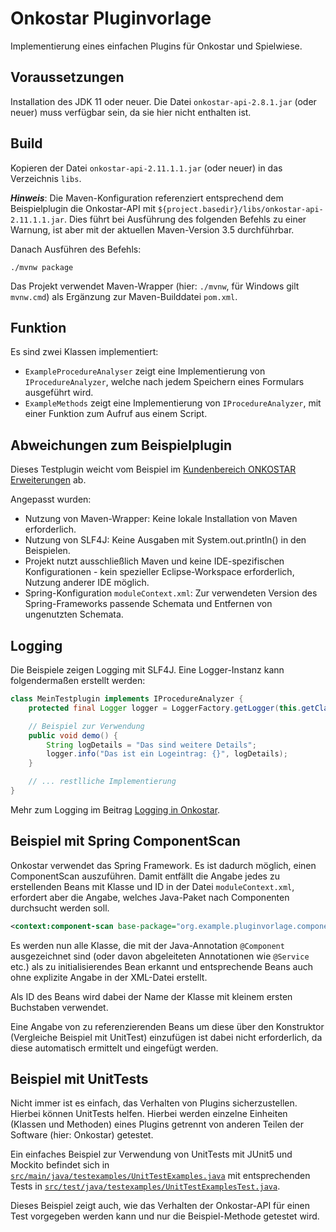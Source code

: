 # Onkostar Pluginvorlage

Implementierung eines einfachen Plugins für Onkostar und Spielwiese.

## Voraussetzungen

Installation des JDK 11 oder neuer. Die Datei `onkostar-api-2.8.1.jar` (oder neuer) muss verfügbar sein, da sie hier nicht enthalten ist.

## Build

Kopieren der Datei `onkostar-api-2.11.1.1.jar` (oder neuer) in das Verzeichnis `libs`.

**_Hinweis_**: Die Maven-Konfiguration referenziert entsprechend dem Beispielplugin die Onkostar-API mit `${project.basedir}/libs/onkostar-api-2.11.1.1.jar`.
Dies führt bei Ausführung des folgenden Befehls zu einer Warnung, ist aber mit der aktuellen Maven-Version 3.5 durchführbar.

Danach Ausführen des Befehls:

```shell
./mvnw package
```

Das Projekt verwendet Maven-Wrapper (hier: `./mvnw`, für Windows gilt `mvnw.cmd`) als Ergänzung zur Maven-Builddatei `pom.xml`.

## Funktion

Es sind zwei Klassen implementiert:

* `ExampleProcedureAnalyser` zeigt eine Implementierung von `IProcedureAnalyzer`, welche nach jedem Speichern eines Formulars ausgeführt wird.
* `ExampleMethods` zeigt eine Implementierung von `IProcedureAnalyzer`, mit einer Funktion zum Aufruf aus einem Script.

## Abweichungen zum Beispielplugin

Dieses Testplugin weicht vom Beispiel im [Kundenbereich ONKOSTAR Erweiterungen](https://confluence.it-choice.de/display/KBOSTARAPI/Entwicklungsumgebung) ab.

Angepasst wurden:

* Nutzung von Maven-Wrapper: Keine lokale Installation von Maven erforderlich.
* Nutzung von SLF4J: Keine Ausgaben mit System.out.println() in den Beispielen.
* Projekt nutzt ausschließlich Maven und keine IDE-spezifischen Konfigurationen - kein spezieller Eclipse-Workspace erforderlich, Nutzung anderer IDE möglich.
* Spring-Konfiguration `moduleContext.xml`: Zur verwendeten Version des Spring-Frameworks passende Schemata und Entfernen von ungenutzten Schemata.

## Logging

Die Beispiele zeigen Logging mit SLF4J. Eine Logger-Instanz kann folgendermaßen erstellt werden:

```java
class MeinTestplugin implements IProcedureAnalyzer {
    protected final Logger logger = LoggerFactory.getLogger(this.getClass());

    // Beispiel zur Verwendung
    public void demo() {
        String logDetails = "Das sind weitere Details";
        logger.info("Das ist ein Logeintrag: {}", logDetails);
    }

    // ... restlliche Implementierung
}
```

Mehr zum Logging im Beitrag [Logging in Onkostar](https://confluence.it-choice.de/display/KBOSTARAPI/Logging+in+Onkostar).

## Beispiel mit Spring ComponentScan

Onkostar verwendet das Spring Framework. Es ist dadurch möglich, einen ComponentScan auszuführen.
Damit entfällt die Angabe jedes zu erstellenden Beans mit Klasse und ID in der Datei `moduleContext.xml`, 
erfordert aber die Angabe, welches Java-Paket nach Componenten durchsucht werden soll.

```xml
<context:component-scan base-package="org.example.pluginvorlage.componentscan" />
```

Es werden nun alle Klasse, die mit der Java-Annotation `@Component` ausgezeichnet sind (oder davon abgeleiteten Annotationen wie `@Service` etc.) 
als zu initialisierendes Bean erkannt und entsprechende Beans auch ohne explizite Angabe in der XML-Datei erstellt.

Als ID des Beans wird dabei der Name der Klasse mit kleinem ersten Buchstaben verwendet.

Eine Angabe von zu referenzierenden Beans um diese über den Konstruktor (Vergleiche Beispiel mit UnitTest) einzufügen ist
dabei nicht erforderlich, da diese automatisch ermittelt und eingefügt werden.

## Beispiel mit UnitTests 

Nicht immer ist es einfach, das Verhalten von Plugins sicherzustellen. Hierbei können UnitTests helfen.
Hierbei werden einzelne Einheiten (Klassen und Methoden) eines Plugins getrennt von anderen Teilen der Software (hier: Onkostar) getestet. 

Ein einfaches Beispiel zur Verwendung von UnitTests mit JUnit5 und Mockito befindet sich in [`src/main/java/testexamples/UnitTestExamples.java`](src/main/java/testexamples/UnitTestExamples.java) 
mit entsprechenden Tests in [`src/test/java/testexamples/UnitTestExamplesTest.java`](src/test/java/testexamples/UnitTestExamplesTest.java).

Dieses Beispiel zeigt auch, wie das Verhalten der Onkostar-API für einen Test vorgegeben werden kann und nur die Beispiel-Methode getestet wird. 
